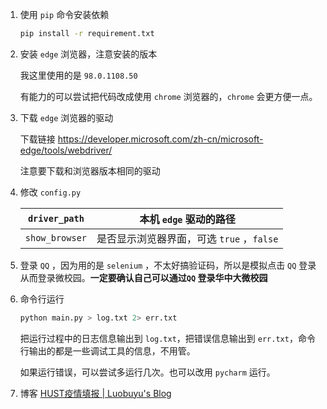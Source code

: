 1. 使用 `pip` 命令安装依赖
   
   ``` bash
   pip install -r requirement.txt
   ```
   
2. 安装 `edge` 浏览器，注意安装的版本

   我这里使用的是 ` 98.0.1108.50 ` 

   有能力的可以尝试把代码改成使用 `chrome` 浏览器的，`chrome` 会更方便一点。

3. 下载 `edge` 浏览器的驱动

   下载链接 https://developer.microsoft.com/zh-cn/microsoft-edge/tools/webdriver/

   注意要下载和浏览器版本相同的驱动

4. 修改 `config.py` 

   | `driver_path`  | 本机 `edge` 驱动的路径                    |
   | -------------- | ----------------------------------------- |
   | `show_browser` | 是否显示浏览器界面，可选 `true` ，`false` |

5. 登录 `QQ` ，因为用的是 `selenium` ，不太好搞验证码，所以是模拟点击 `QQ` 登录从而登录微校园。**一定要确认自己可以通过`QQ` 登录华中大微校园** 

6. 命令行运行

   ~~~ bash
   python main.py > log.txt 2> err.txt
   ~~~

   把运行过程中的日志信息输出到 `log.txt`，把错误信息输出到 `err.txt`，命令行输出的都是一些调试工具的信息，不用管。

   如果运行错误，可以尝试多运行几次。也可以改用 `pycharm` 运行。
   
7. 博客 [HUST疫情填报 | Luobuyu's Blog](https://www.luobuyu.ml/2022/hust-yqtb/) 

